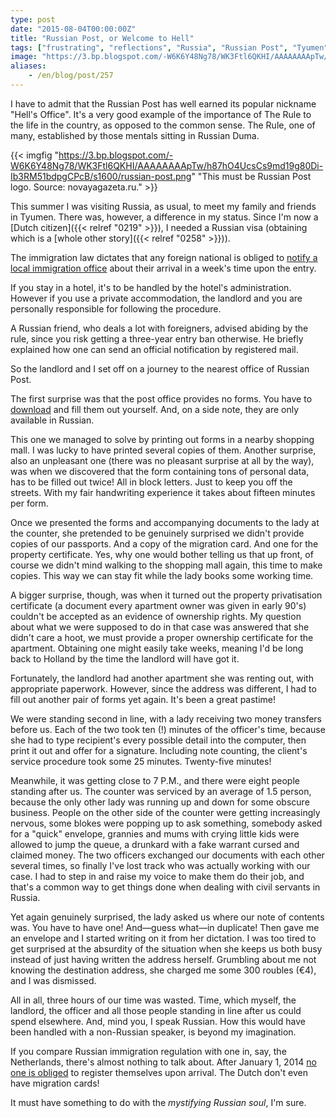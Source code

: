 ```yaml
---
type: post
date: "2015-08-04T00:00:00Z"
title: "Russian Post, or Welcome to Hell"
tags: ["frustrating", "reflections", "Russia", "Russian Post", "Tyumen"]
image: "https://3.bp.blogspot.com/-W6K6Y48Ng78/WK3Ftl6QKHI/AAAAAAAApTw/h87hO4UcsCs9md19g80Di-Ib3RM51bdpgCPcB/s1600/russian-post.png"
aliases:
    - /en/blog/post/257
---
```


I have to admit that the Russian Post has well earned its popular nickname "Hell's Office". It's a very good example of the importance of The Rule to the life in the country, as opposed to the common sense. The Rule, one of many, established by those mentals sitting in Russian Duma.

<!--more-->

{{< imgfig "https://3.bp.blogspot.com/-W6K6Y48Ng78/WK3Ftl6QKHI/AAAAAAAApTw/h87hO4UcsCs9md19g80Di-Ib3RM51bdpgCPcB/s1600/russian-post.png" "This must be Russian Post logo. Source: novayagazeta.ru." >}}

This summer I was visiting Russia, as usual, to meet my family and friends in Tyumen. There was, however, a difference in my status. Since I'm now a [Dutch citizen]({{< relref "0219" >}}), I needed a Russian visa (obtaining which is a [whole other story]({{< relref "0258" >}})).

The immigration law dictates that any foreign national is obliged to [notify a local immigration office](http://www.fms.gov.ru/government_services/migrate/) about their arrival in a week's time upon the entry.

If you stay in a hotel, it's to be handled by the hotel's administration. However if you use a private accommodation, the landlord and you are personally responsible for following the procedure.

A Russian friend, who deals a lot with foreigners, advised abiding by the rule, since you risk getting a three-year entry ban otherwise. He briefly explained how one can send an official notification by registered mail.

So the landlord and I set off on a journey to the nearest office of Russian Post.

The first surprise was that the post office provides no forms. You have to [download](http://www.fms.gov.ru/upload/government_services_migrate/uvedomlenie.pdf) and fill them out yourself. And, on a side note, they are only available in Russian.

This one we managed to solve by printing out forms in a nearby shopping mall. I was lucky to have printed several copies of them. Another surprise, also an unpleasant one (there was no pleasant surprise at all by the way), was when we discovered that the form containing tons of personal data, has to be filled out twice! All in block letters. Just to keep you off the streets. With my fair handwriting experience it takes about fifteen minutes per form.

Once we presented the forms and accompanying documents to the lady at the counter, she pretended to be genuinely surprised we didn't provide copies of our passports. And a copy of the migration card. And one for the property certificate. Yes, why one would bother telling us that up front, of course we didn't mind walking to the shopping mall again, this time to make copies. This way we can stay fit while the lady books some working time.

A bigger surprise, though, was when it turned out the property privatisation certificate (a document every apartment owner was given in early 90's) couldn't be accepted as an evidence of ownership rights. My question about what we were supposed to do in that case was answered that she didn't care a hoot, we must provide a proper ownership certificate for the apartment. Obtaining one might easily take weeks, meaning I'd be long back to Holland by the time the landlord will have got it.

Fortunately, the landlord had another apartment she was renting out, with appropriate paperwork. However, since the address was different, I had to fill out another pair of forms yet again. It's been a great pastime!

We were standing second in line, with a lady receiving two money transfers before us. Each of the two took ten (!) minutes of the officer's time, because she had to type recipient's every possible detail into the computer, then print it out and offer for a signature. Including note counting, the client's service procedure took some 25 minutes. Twenty-five minutes!

Meanwhile, it was getting close to 7 P.M., and there were eight people standing after us. The counter was serviced by an average of 1.5 person, because the only other lady was running up and down for some obscure business. People on the other side of the counter were getting increasingly nervous, some blokes were popping up to ask something, somebody asked for a "quick" envelope, grannies and mums with crying little kids were allowed to jump the queue, a drunkard with a fake warrant cursed and claimed money. The two officers exchanged our documents with each other several times, so finally I've lost track who was actually working with our case. I had to step in and raise my voice to make them do their job, and that's a common way to get things done when dealing with civil servants in Russia.

Yet again genuinely surprised, the lady asked us where our note of contents was. You have to have one! And—guess what—in duplicate! Then gave me an envelope and I started writing on it from her dictation. I was too tired to get surprised at the absurdity of the situation when she keeps us both busy instead of just having written the address herself. Grumbling about me not knowing the destination address, she charged me some 300 roubles (€4), and I was dismissed.

All in all, three hours of our time was wasted. Time, which myself, the landlord, the officer and all those people standing in line after us could spend elsewhere. And, mind you, I speak Russian. How this would have been handled with a non-Russian speaker, is beyond my imagination.

If you compare Russian immigration regulation with one in, say, the Netherlands, there's almost nothing to talk about. After January 1, 2014 [no one is obliged](https://www.politie.nl/themas/kort-verblijf-vreemdelingen-2014.html) to register themselves upon arrival. The Dutch don't even have migration cards!

It must have something to do with the *mystifying Russian soul*, I'm sure.
